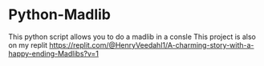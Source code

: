# Python-Madlib
This python script allows you to do a madlib in a consle
This project is also on my replit
https://replit.com/@HenryVeedahl1/A-charming-story-with-a-happy-ending-Madlibs?v=1
